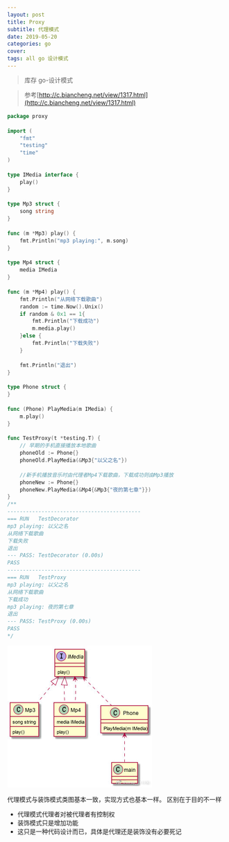 ```yaml
---
layout: post
title: Proxy
subtitle: 代理模式
date: 2019-05-20
categories: go
cover: 
tags: all go 设计模式
---
```


> 库存 go-设计模式

> 参考[http://c.biancheng.net/view/1317.html](http://c.biancheng.net/view/1317.html)

```go
package proxy

import (
	"fmt"
	"testing"
	"time"
)

type IMedia interface {
	play()
}

type Mp3 struct {
	song string
}

func (m *Mp3) play() {
	fmt.Println("mp3 playing:", m.song)
}

type Mp4 struct {
	media IMedia
}

func (m *Mp4) play() {
	fmt.Println("从网络下载歌曲")
	random := time.Now().Unix()
	if random & 0x1 == 1{
		fmt.Println("下载成功")
		m.media.play()
	}else {
		fmt.Println("下载失败")
	}

	fmt.Println("退出")
}

type Phone struct {
}

func (Phone) PlayMedia(m IMedia) {
	m.play()
}

func TestProxy(t *testing.T) {
	// 早期的手机直接播放本地歌曲
	phoneOld := Phone{}
	phoneOld.PlayMedia(&Mp3{"以父之名"})

	//新手机播放音乐时由代理者Mp4下载歌曲，下载成功则由Mp3播放
	phoneNew := Phone{}
	phoneNew.PlayMedia(&Mp4{&Mp3{"夜的第七章"}})
}
/**
-------------------------------------------
=== RUN   TestDecorator
mp3 playing: 以父之名
从网络下载歌曲
下载失败
退出
--- PASS: TestDecorator (0.00s)
PASS
-------------------------------------------
=== RUN   TestProxy
mp3 playing: 以父之名
从网络下载歌曲
下载成功
mp3 playing: 夜的第七章
退出
--- PASS: TestProxy (0.00s)
PASS
*/
```

<img src="/img/proxy1.jpg">

代理模式与装饰模式类图基本一致，实现方式也基本一样。
区别在于目的不一样
- 代理模式代理者对被代理者有控制权
- 装饰模式只是增加功能
- 这只是一种代码设计而已，具体是代理还是装饰没有必要死记